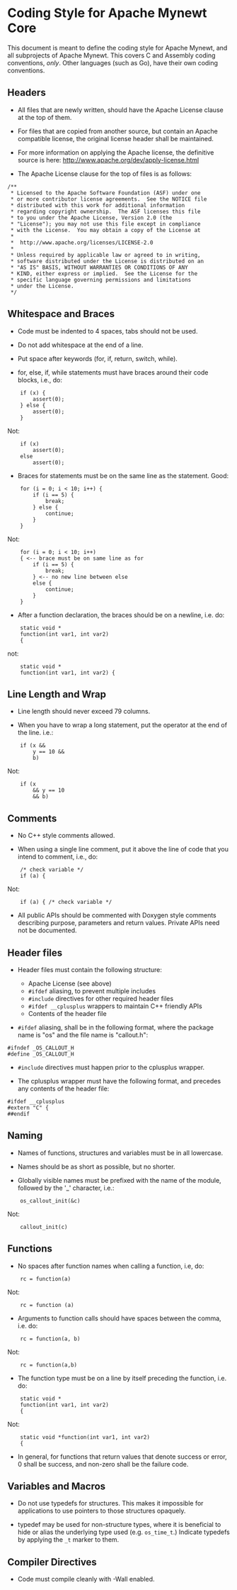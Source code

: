 # Coding Style for Apache Mynewt Core

This document is meant to define the coding style for Apache Mynewt, and 
all subprojects of Apache Mynewt.  This covers C and Assembly coding 
conventions, *only*.  Other languages (such as Go), have their own 
coding conventions.

## Headers

* All files that are newly written, should have the Apache License clause
at the top of them.

* For files that are copied from another source, but contain an Apache 
compatible license, the original license header shall be maintained.

* For more information on applying the Apache license, the definitive 
source is here: http://www.apache.org/dev/apply-license.html

* The Apache License clause for the top of files is as follows:

```no-highlight
/**
 * Licensed to the Apache Software Foundation (ASF) under one
 * or more contributor license agreements.  See the NOTICE file
 * distributed with this work for additional information
 * regarding copyright ownership.  The ASF licenses this file
 * to you under the Apache License, Version 2.0 (the
 * "License"); you may not use this file except in compliance
 * with the License.  You may obtain a copy of the License at
 * 
 *  http://www.apache.org/licenses/LICENSE-2.0
 *
 * Unless required by applicable law or agreed to in writing,
 * software distributed under the License is distributed on an
 * "AS IS" BASIS, WITHOUT WARRANTIES OR CONDITIONS OF ANY
 * KIND, either express or implied.  See the License for the
 * specific language governing permissions and limitations
 * under the License.
 */
```

## Whitespace and Braces

* Code must be indented to 4 spaces, tabs should not be used.

* Do not add whitespace at the end of a line.

* Put space after keywords (for, if, return, switch, while).

* for, else, if, while statements must have braces around their 
code blocks, i.e., do: 

```
    if (x) {
        assert(0);
    } else {
        assert(0);
    }
```

Not: 

```
    if (x) 
        assert(0);
    else
        assert(0);
```

* Braces for statements must be on the same line as the statement.  Good:

```
    for (i = 0; i < 10; i++) {
        if (i == 5) {
            break;
        } else {
            continue;
        }
    }
```

Not:

```
    for (i = 0; i < 10; i++) 
    { <-- brace must be on same line as for
        if (i == 5) {
            break;
        } <-- no new line between else
        else {
            continue;
        }
    }
```

* After a function declaration, the braces should be on a newline, i.e. do:

```
    static void *
    function(int var1, int var2)
    {
```

not: 

```
    static void *
    function(int var1, int var2) {
```

## Line Length and Wrap

* Line length should never exceed 79 columns.

* When you have to wrap a long statement, put the operator at the end of the 
  line.  i.e.:

```
    if (x &&
        y == 10 &&
        b)
```

Not:

```
    if (x
        && y == 10
        && b)
```

## Comments

* No C++ style comments allowed.

* When using a single line comment, put it above the line of code that you 
intend to comment, i.e., do:

```
    /* check variable */
    if (a) {
```

Not:

```
    if (a) { /* check variable */
```


* All public APIs should be commented with Doxygen style comments describing 
purpose, parameters and return values.  Private APIs need not be documented.


## Header files

* Header files must contain the following structure:
    * Apache License (see above)
    * ```#ifdef``` aliasing, to prevent multiple includes
    * ```#include``` directives for other required header files
    * ```#ifdef __cplusplus``` wrappers to maintain C++ friendly APIs
    * Contents of the header file

* ```#ifdef``` aliasing, shall be in the following format, where
the package name is "os" and the file name is "callout.h": 

```no-highlight
#ifndef _OS_CALLOUT_H
#define _OS_CALLOUT_H
```

* ```#include``` directives must happen prior to the cplusplus 
wrapper.

* The cplusplus wrapper must have the following format, and precedes
any contents of the header file:

```no-highlight
#ifdef __cplusplus
#extern "C" {
##endif
```

## Naming

* Names of functions, structures and variables must be in all lowercase.  

* Names should be as short as possible, but no shorter.  

* Globally visible names must be prefixed with the name of the module, 
followed by the '_' character, i.e.: 

```
    os_callout_init(&c)
```

Not:

```
    callout_init(c)
```

## Functions

* No spaces after function names when calling a function, i.e, do:

```
    rc = function(a)
```

Not: 

```
    rc = function (a)
```


* Arguments to function calls should have spaces between the comma, i.e. do:

```
    rc = function(a, b)
```

Not: 

```
    rc = function(a,b)
```

* The function type must be on a line by itself preceding the function, i.e. do: 

```
    static void *
    function(int var1, int var2)
    {
```

Not: 

```
    static void *function(int var1, int var2)
    {
```

* In general, for functions that return values that denote success or error, 0
shall be success, and non-zero shall be the failure code.

## Variables and Macros

* Do not use typedefs for structures.  This makes it impossible for 
applications to use pointers to those structures opaquely.  

* typedef may be used for non-structure types, where it is beneficial to 
hide or alias the underlying type used (e.g. ```os_time_t```.)   Indicate
typedefs by applying the ```_t``` marker to them.

## Compiler Directives

* Code must compile cleanly with -Wall enabled.

